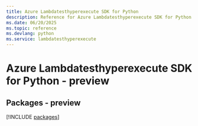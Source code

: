 ```yaml
---
title: Azure Lambdatesthyperexecute SDK for Python
description: Reference for Azure Lambdatesthyperexecute SDK for Python
ms.date: 06/20/2025
ms.topic: reference
ms.devlang: python
ms.service: lambdatesthyperexecute
---
```

# Azure Lambdatesthyperexecute SDK for Python - preview
## Packages - preview
[!INCLUDE [packages](lambdatesthyperexecute-index.md)]